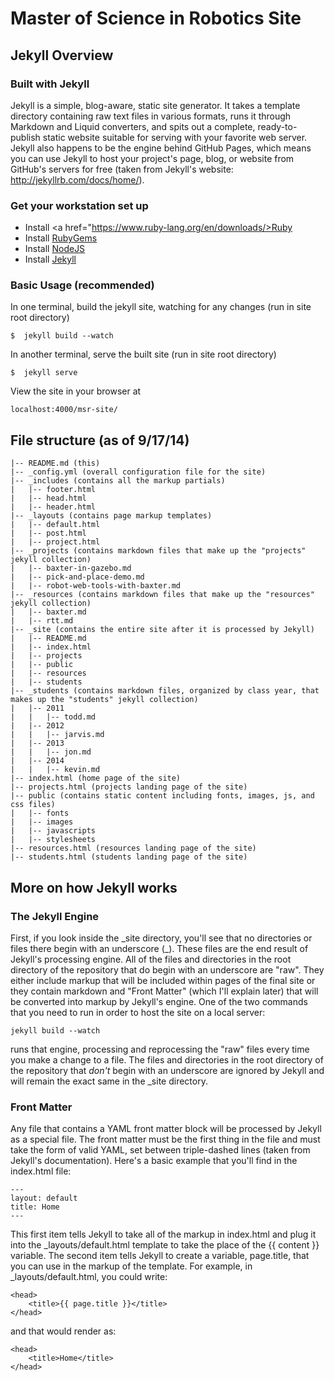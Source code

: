 # Master of Science in Robotics Site

## Jekyll Overview

### Built with Jekyll
Jekyll is a simple, blog-aware, static site generator. It takes a template directory containing raw text files in various formats, runs it through Markdown and Liquid converters, and spits out a complete, ready-to-publish static website suitable for serving with your favorite web server. Jekyll also happens to be the engine behind GitHub Pages, which means you can use Jekyll to host your project's page, blog, or website from GitHub's servers for free (taken from Jekyll's website: http://jekyllrb.com/docs/home/).

### Get your workstation set up
* Install <a href="https://www.ruby-lang.org/en/downloads/>Ruby</a>
* Install <a href="rubygems.org/pages/download">RubyGems</a>
* Install <a href="nodejs.org">NodeJS</a>
* Install <a href="jekyllrb.com/docs/installation">Jekyll</a>

### Basic Usage (recommended)
In one terminal, build the jekyll site, watching for any changes (run in site root directory)
```
$  jekyll build --watch
```
In another terminal, serve the built site (run in site root directory)
```
$  jekyll serve
```
View the site in your browser at
```
localhost:4000/msr-site/
```

## File structure (as of 9/17/14)
```
|-- README.md (this)
|-- _config.yml (overall configuration file for the site)
|-- _includes (contains all the markup partials)
|   |-- footer.html
|   |-- head.html
|   |-- header.html
|-- _layouts (contains page markup templates)
|   |-- default.html
|   |-- post.html
|   |-- project.html
|-- _projects (contains markdown files that make up the "projects" jekyll collection)
|   |-- baxter-in-gazebo.md
|   |-- pick-and-place-demo.md
|   |-- robot-web-tools-with-baxter.md
|-- _resources (contains markdown files that make up the "resources" jekyll collection)
|   |-- baxter.md
|   |-- rtt.md
|-- _site (contains the entire site after it is processed by Jekyll)
|   |-- README.md
|   |-- index.html
|   |-- projects
|   |-- public
|   |-- resources
|   |-- students
|-- _students (contains markdown files, organized by class year, that makes up the "students" jekyll collection)
|   |-- 2011
|   |   |-- todd.md
|   |-- 2012
|   |   |-- jarvis.md
|   |-- 2013
|   |   |-- jon.md
|   |-- 2014
|   |   |-- kevin.md
|-- index.html (home page of the site)
|-- projects.html (projects landing page of the site)
|-- public (contains static content including fonts, images, js, and css files)
|   |-- fonts
|   |-- images
|   |-- javascripts
|   |-- stylesheets
|-- resources.html (resources landing page of the site)
|-- students.html (students landing page of the site)
```

## More on how Jekyll works

### The Jekyll Engine
First, if you look inside the \_site directory, you'll see that no directories or files there begin with an underscore (\_). These files are the end result of Jekyll's processing engine. All of the files and directories in the root directory of the repository that do begin with an underscore are "raw". They either include markup that will be included within pages of the final site or they contain markdown and "Front Matter" (which I'll explain later) that will be converted into markup by Jekyll's engine. One of the two commands that you need to run in order to host the site on a local server:
```
jekyll build --watch
``` 
runs that engine, processing and reprocessing the "raw" files every time you make a change to a file. The files and directories in the root directory of the repository that _don't_ begin with an underscore are ignored by Jekyll and will remain the exact same in the _site directory.

### Front Matter
Any file that contains a YAML front matter block will be processed by Jekyll as a special file. The front matter must be the first thing in the file and must take the form of valid YAML, set between triple-dashed lines (taken from Jekyll's documentation). Here's a basic example that you'll find in the index.html file:
```
---
layout: default
title: Home
---
```
This first item tells Jekyll to take all of the markup in index.html and plug it into the _layouts/default.html template to take the place of the {{ content }} variable.
The second item tells Jekyll to create a variable, page.title, that you can use in the markup of the template. For example, in _layouts/default.html, you could write:
```
<head>
	<title>{{ page.title }}</title>
</head>
```
and that would render as:
```
<head>
	<title>Home</title>
</head>
```





